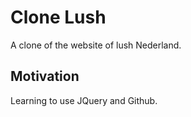 # Clone Lush

A clone of the website of lush Nederland.

## Motivation

Learning to use JQuery and Github.
